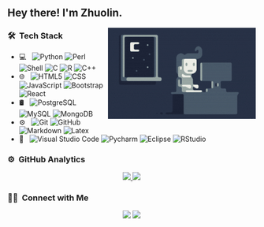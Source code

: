 <h2>Hey there! I'm Zhuolin.</h2>

<img alt="Night Coding" src="./assets/Night-Coding.gif" align="right"/>

### 🛠 &nbsp;Tech Stack

- 💻 &nbsp;
  ![Python](https://img.shields.io/badge/-Python-333333?style=flat&logo=python&logoColor=3776AB)
  ![Perl](https://img.shields.io/badge/-Perl-333333?style=flat&logo=perl&logoColor=39457E)
  ![Shell](https://img.shields.io/badge/-Shell-333333?style=flat&logo=linux&logoColor=FCC624)
  ![C](https://img.shields.io/badge/-C-333333?style=flat&logo=C&logoColor=A8B9CC)
  ![R](https://img.shields.io/badge/-R-333333?style=flat&logo=R&logoColor=276DC3)
  ![C++](https://img.shields.io/badge/-C++-333333?style=flat&logo=C%2B%2B&logoColor=00599C)
- 🌐 &nbsp;
  ![HTML5](https://img.shields.io/badge/-HTML5-333333?style=flat&logo=HTML5)
  ![CSS](https://img.shields.io/badge/-CSS-333333?style=flat&logo=CSS3&logoColor=1572B6)
  ![JavaScript](https://img.shields.io/badge/-JavaScript-333333?style=flat&logo=javascript)
  ![Bootstrap](https://img.shields.io/badge/-Bootstrap-333333?style=flat&logo=bootstrap&logoColor=563D7C)
  <!-- ![Node.js](https://img.shields.io/badge/-Node.js-333333?style=flat&logo=node.js) -->
  ![React](https://img.shields.io/badge/-React-333333?style=flat&logo=react)
- 🛢 &nbsp;
  ![PostgreSQL](https://img.shields.io/badge/-PostgreSQL-333333?style=flat&logo=PostgreSQL)
  ![MySQL](https://img.shields.io/badge/-MySQL-333333?style=flat&logo=mysql)
  ![MongoDB](https://img.shields.io/badge/-MongoDB-333333?style=flat&logo=mongodb)
- ⚙️ &nbsp;
  ![Git](https://img.shields.io/badge/-Git-333333?style=flat&logo=git)
  ![GitHub](https://img.shields.io/badge/-GitHub-333333?style=flat&logo=github)
  ![Markdown](https://img.shields.io/badge/-Markdown-333333?style=flat&logo=markdown)
  ![Latex](https://img.shields.io/badge/-Latex-333333?style=flat&logo=latex&logoColor=008080)
- 🔧 &nbsp;
  ![Visual Studio Code](https://img.shields.io/badge/-Visual%20Studio%20Code-333333?style=flat&logo=visual-studio-code&logoColor=007ACC)
  ![Pycharm](https://img.shields.io/badge/-Pycharm-333333?style=flat&logo=Pycharm)
  ![Eclipse](https://img.shields.io/badge/-Eclipse-333333?style=flat&logo=eclipse-ide&logoColor=2C2255)
  ![RStudio](https://img.shields.io/badge/-RStudio-333333?style=flat&logo=rstudio)

### ⚙️ &nbsp;GitHub Analytics

<p align="center">
<a href="https://github.com/ZL-Li">
  <img height="150em" src="https://github-readme-stats-eight-theta.vercel.app/api?username=ZL-Li&show_icons=true&theme=synthwave&count_private=true&hide=issues"/>
  <img height="150em" src="https://github-readme-stats-eight-theta.vercel.app/api/top-langs/?username=ZL-Li&layout=compact&langs_count=8&theme=synthwave"/>
</a>
</p>

### 🤝🏻 &nbsp;Connect with Me

<p align="center">
<a href="lzlscx@gmail.com"><img src="https://img.shields.io/badge/-lzlscx@outlook.com-0078D4?style=flat&logo=microsoft-outlook&logoColor=white"/></a>
<a href="lzlscx@gmail.com"><img src="https://img.shields.io/badge/-lzlscx@gmail.com-D14836?style=flat&logo=Gmail&logoColor=white"/></a>
</p>
